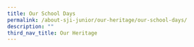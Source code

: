 ```yaml
---
title: Our School Days
permalink: /about-sji-junior/our-heritage/our-school-days/
description: ""
third_nav_title: Our Heritage
---
```

